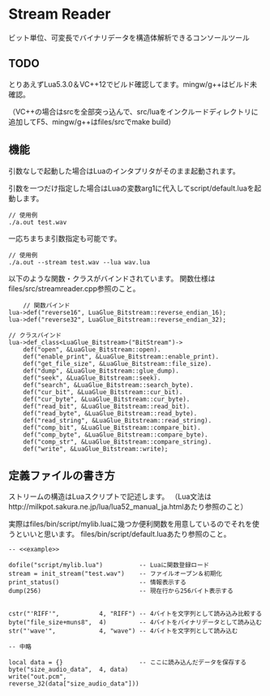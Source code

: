 # Stream Reader

ビット単位、可変長でバイナリデータを構造体解析できるコンソールツール

## TODO

とりあえずLua5.3.0＆VC++12でビルド確認してます。mingw/g++はビルド未確認。

（VC++の場合はsrcを全部突っ込んで、src/luaをインクルードディレクトリに追加してF5、mingw/g++はfiles/srcでmake build）

## 機能
引数なしで起動した場合はLuaのインタプリタがそのまま起動されます。

引数を一つだけ指定した場合はLuaの変数arg1に代入してscript/default.luaを起動します。

    // 使用例
    ./a.out test.wav

一応ちまちま引数指定も可能です。

    // 使用例
    ./a.out --stream test.wav --lua wav.lua

以下のような関数・クラスがバインドされています。
関数仕様はfiles/src/streamreader.cpp参照のこと。

        // 関数バインド
	lua->def("reverse16", LuaGlue_Bitstream::reverse_endian_16);
	lua->def("reverse32", LuaGlue_Bitstream::reverse_endian_32);

	// クラスバインド
	lua->def_class<LuaGlue_Bitstream>("BitStream")->
		def("open", &LuaGlue_Bitstream::open).
		def("enable_print", &LuaGlue_Bitstream::enable_print).
		def("get_file_size", &LuaGlue_Bitstream::file_size).
		def("dump", &LuaGlue_Bitstream::glue_dump).
		def("seek", &LuaGlue_Bitstream::seek).
		def("search", &LuaGlue_Bitstream::search_byte).
		def("cur_bit", &LuaGlue_Bitstream::cur_bit).
		def("cur_byte", &LuaGlue_Bitstream::cur_byte).
		def("read_bit", &LuaGlue_Bitstream::read_bit).
		def("read_byte", &LuaGlue_Bitstream::read_byte).
		def("read_string", &LuaGlue_Bitstream::read_string).
		def("comp_bit", &LuaGlue_Bitstream::compare_bit).
		def("comp_byte", &LuaGlue_Bitstream::compare_byte).
		def("comp_str", &LuaGlue_Bitstream::compare_string).
		def("write", &LuaGlue_Bitstream::write);

## 定義ファイルの書き方

ストリームの構造はLuaスクリプトで記述します。
（Lua文法はhttp://milkpot.sakura.ne.jp/lua/lua52_manual_ja.htmlあたり参照のこと）

実際はfiles/bin/script/mylib.luaに幾つか便利関数を用意しているのでそれを使うといいと思います。
files/bin/script/default.luaあたり参照のこと。

    -- <<example>>

    dofile("script/mylib.lua")          -- Luaに関数登録ロード
    stream = init_stream("test.wav")    -- ファイルオープン＆初期化
    print_status()                      -- 情報表示する
    dump(256)                           -- 現在行から256バイト表示する 
    
    
    cstr("'RIFF'",           4, "RIFF") -- 4バイトを文字列として読み込み比較する
    byte("file_size+muns8",  4)         -- 4バイトをバイナリデータとして読み込む
    str("'wave'",            4, "wave") -- 4バイトを文字列として読み込む
    
    -- 中略
    
    local data = {}                     -- ここに読み込んだデータを保存する
    byte("size_audio_data",  4, data)
    write("out.pcm",                     reverse_32(data["size_audio_data"]))

